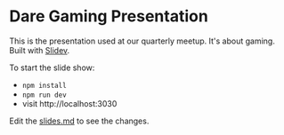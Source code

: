 # Dare Gaming Presentation

This is the presentation used at our quarterly meetup. It's about gaming. Built with [Slidev](https://sli.dev/).

To start the slide show:

- `npm install`
- `npm run dev`
- visit http://localhost:3030

Edit the [slides.md](./slides.md) to see the changes.
